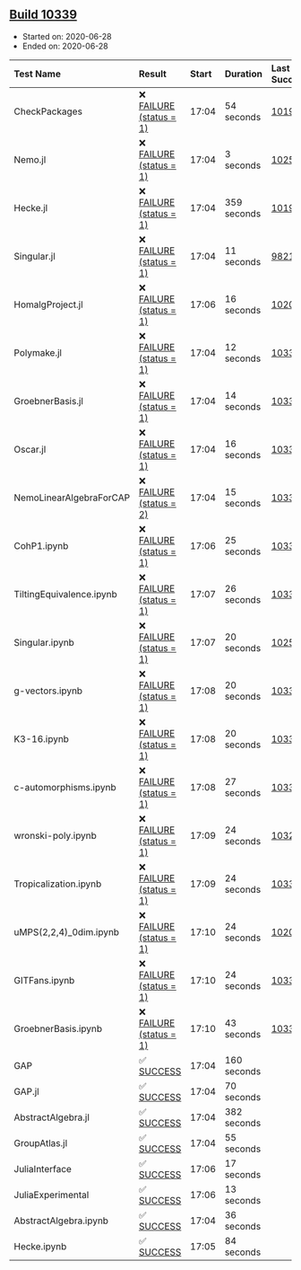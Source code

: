 ## [Build 10339](https://oscarci.mathematik.uni-kl.de/job/oscar/10339/)

* Started on: 2020-06-28
* Ended on: 2020-06-28

| Test Name    | Result | Start | Duration | Last Success | First Failure |
|:-------------|:-------|:------|:---------|:-------------|:--------------|
| CheckPackages | ❌ [FAILURE (status = 1)](https://oscarci.mathematik.uni-kl.de/job/oscar/10339/artifact/logs/build-10339/CheckPackages.log) | 17:04 | 54 seconds | [10197](https://oscarci.mathematik.uni-kl.de/job/oscar/10197/) | [10198](https://oscarci.mathematik.uni-kl.de/job/oscar/10198/) |
| Nemo.jl | ❌ [FAILURE (status = 1)](https://oscarci.mathematik.uni-kl.de/job/oscar/10339/artifact/logs/build-10339/Nemo.jl.log) | 17:04 | 3 seconds | [10252](https://oscarci.mathematik.uni-kl.de/job/oscar/10252/) | [10253](https://oscarci.mathematik.uni-kl.de/job/oscar/10253/) |
| Hecke.jl | ❌ [FAILURE (status = 1)](https://oscarci.mathematik.uni-kl.de/job/oscar/10339/artifact/logs/build-10339/Hecke.jl.log) | 17:04 | 359 seconds | [10197](https://oscarci.mathematik.uni-kl.de/job/oscar/10197/) | [10198](https://oscarci.mathematik.uni-kl.de/job/oscar/10198/) |
| Singular.jl | ❌ [FAILURE (status = 1)](https://oscarci.mathematik.uni-kl.de/job/oscar/10339/artifact/logs/build-10339/Singular.jl.log) | 17:04 | 11 seconds | [9821](https://oscarci.mathematik.uni-kl.de/job/oscar/9821/) | [9822](https://oscarci.mathematik.uni-kl.de/job/oscar/9822/) |
| HomalgProject.jl | ❌ [FAILURE (status = 1)](https://oscarci.mathematik.uni-kl.de/job/oscar/10339/artifact/logs/build-10339/HomalgProject.jl.log) | 17:06 | 16 seconds | [10209](https://oscarci.mathematik.uni-kl.de/job/oscar/10209/) | [10210](https://oscarci.mathematik.uni-kl.de/job/oscar/10210/) |
| Polymake.jl | ❌ [FAILURE (status = 1)](https://oscarci.mathematik.uni-kl.de/job/oscar/10339/artifact/logs/build-10339/Polymake.jl.log) | 17:04 | 12 seconds | [10338](https://oscarci.mathematik.uni-kl.de/job/oscar/10338/) | [10339](https://oscarci.mathematik.uni-kl.de/job/oscar/10339/) |
| GroebnerBasis.jl | ❌ [FAILURE (status = 1)](https://oscarci.mathematik.uni-kl.de/job/oscar/10339/artifact/logs/build-10339/GroebnerBasis.jl.log) | 17:04 | 14 seconds | [10338](https://oscarci.mathematik.uni-kl.de/job/oscar/10338/) | [10339](https://oscarci.mathematik.uni-kl.de/job/oscar/10339/) |
| Oscar.jl | ❌ [FAILURE (status = 1)](https://oscarci.mathematik.uni-kl.de/job/oscar/10339/artifact/logs/build-10339/Oscar.jl.log) | 17:04 | 16 seconds | [10338](https://oscarci.mathematik.uni-kl.de/job/oscar/10338/) | [10339](https://oscarci.mathematik.uni-kl.de/job/oscar/10339/) |
| NemoLinearAlgebraForCAP | ❌ [FAILURE (status = 2)](https://oscarci.mathematik.uni-kl.de/job/oscar/10339/artifact/logs/build-10339/NemoLinearAlgebraForCAP.log) | 17:04 | 15 seconds | [10338](https://oscarci.mathematik.uni-kl.de/job/oscar/10338/) | [10339](https://oscarci.mathematik.uni-kl.de/job/oscar/10339/) |
| CohP1.ipynb | ❌ [FAILURE (status = 1)](https://oscarci.mathematik.uni-kl.de/job/oscar/10339/artifact/logs/build-10339/CohP1.ipynb.log) | 17:06 | 25 seconds | [10338](https://oscarci.mathematik.uni-kl.de/job/oscar/10338/) | [10339](https://oscarci.mathematik.uni-kl.de/job/oscar/10339/) |
| TiltingEquivalence.ipynb | ❌ [FAILURE (status = 1)](https://oscarci.mathematik.uni-kl.de/job/oscar/10339/artifact/logs/build-10339/TiltingEquivalence.ipynb.log) | 17:07 | 26 seconds | [10338](https://oscarci.mathematik.uni-kl.de/job/oscar/10338/) | [10339](https://oscarci.mathematik.uni-kl.de/job/oscar/10339/) |
| Singular.ipynb | ❌ [FAILURE (status = 1)](https://oscarci.mathematik.uni-kl.de/job/oscar/10339/artifact/logs/build-10339/Singular.ipynb.log) | 17:07 | 20 seconds | [10252](https://oscarci.mathematik.uni-kl.de/job/oscar/10252/) | [10253](https://oscarci.mathematik.uni-kl.de/job/oscar/10253/) |
| g-vectors.ipynb | ❌ [FAILURE (status = 1)](https://oscarci.mathematik.uni-kl.de/job/oscar/10339/artifact/logs/build-10339/g-vectors.ipynb.log) | 17:08 | 20 seconds | [10338](https://oscarci.mathematik.uni-kl.de/job/oscar/10338/) | [10339](https://oscarci.mathematik.uni-kl.de/job/oscar/10339/) |
| K3-16.ipynb | ❌ [FAILURE (status = 1)](https://oscarci.mathematik.uni-kl.de/job/oscar/10339/artifact/logs/build-10339/K3-16.ipynb.log) | 17:08 | 20 seconds | [10338](https://oscarci.mathematik.uni-kl.de/job/oscar/10338/) | [10339](https://oscarci.mathematik.uni-kl.de/job/oscar/10339/) |
| c-automorphisms.ipynb | ❌ [FAILURE (status = 1)](https://oscarci.mathematik.uni-kl.de/job/oscar/10339/artifact/logs/build-10339/c-automorphisms.ipynb.log) | 17:08 | 27 seconds | [10337](https://oscarci.mathematik.uni-kl.de/job/oscar/10337/) | [10338](https://oscarci.mathematik.uni-kl.de/job/oscar/10338/) |
| wronski-poly.ipynb | ❌ [FAILURE (status = 1)](https://oscarci.mathematik.uni-kl.de/job/oscar/10339/artifact/logs/build-10339/wronski-poly.ipynb.log) | 17:09 | 24 seconds | [10325](https://oscarci.mathematik.uni-kl.de/job/oscar/10325/) | [10326](https://oscarci.mathematik.uni-kl.de/job/oscar/10326/) |
| Tropicalization.ipynb | ❌ [FAILURE (status = 1)](https://oscarci.mathematik.uni-kl.de/job/oscar/10339/artifact/logs/build-10339/Tropicalization.ipynb.log) | 17:09 | 24 seconds | [10335](https://oscarci.mathematik.uni-kl.de/job/oscar/10335/) | [10336](https://oscarci.mathematik.uni-kl.de/job/oscar/10336/) |
| uMPS(2,2,4)_0dim.ipynb | ❌ [FAILURE (status = 1)](https://oscarci.mathematik.uni-kl.de/job/oscar/10339/artifact/logs/build-10339/uMPS-2-2-4-_0dim.ipynb.log) | 17:10 | 24 seconds | [10209](https://oscarci.mathematik.uni-kl.de/job/oscar/10209/) | [10210](https://oscarci.mathematik.uni-kl.de/job/oscar/10210/) |
| GITFans.ipynb | ❌ [FAILURE (status = 1)](https://oscarci.mathematik.uni-kl.de/job/oscar/10339/artifact/logs/build-10339/GITFans.ipynb.log) | 17:10 | 24 seconds | [10338](https://oscarci.mathematik.uni-kl.de/job/oscar/10338/) | [10339](https://oscarci.mathematik.uni-kl.de/job/oscar/10339/) |
| GroebnerBasis.ipynb | ❌ [FAILURE (status = 1)](https://oscarci.mathematik.uni-kl.de/job/oscar/10339/artifact/logs/build-10339/GroebnerBasis.ipynb.log) | 17:10 | 43 seconds | [10338](https://oscarci.mathematik.uni-kl.de/job/oscar/10338/) | [10339](https://oscarci.mathematik.uni-kl.de/job/oscar/10339/) |
| GAP | ✅ [SUCCESS](https://oscarci.mathematik.uni-kl.de/job/oscar/10339/artifact/logs/build-10339/GAP.log) | 17:04 | 160 seconds |  |  |
| GAP.jl | ✅ [SUCCESS](https://oscarci.mathematik.uni-kl.de/job/oscar/10339/artifact/logs/build-10339/GAP.jl.log) | 17:04 | 70 seconds |  |  |
| AbstractAlgebra.jl | ✅ [SUCCESS](https://oscarci.mathematik.uni-kl.de/job/oscar/10339/artifact/logs/build-10339/AbstractAlgebra.jl.log) | 17:04 | 382 seconds |  |  |
| GroupAtlas.jl | ✅ [SUCCESS](https://oscarci.mathematik.uni-kl.de/job/oscar/10339/artifact/logs/build-10339/GroupAtlas.jl.log) | 17:04 | 55 seconds |  |  |
| JuliaInterface | ✅ [SUCCESS](https://oscarci.mathematik.uni-kl.de/job/oscar/10339/artifact/logs/build-10339/JuliaInterface.log) | 17:06 | 17 seconds |  |  |
| JuliaExperimental | ✅ [SUCCESS](https://oscarci.mathematik.uni-kl.de/job/oscar/10339/artifact/logs/build-10339/JuliaExperimental.log) | 17:06 | 13 seconds |  |  |
| AbstractAlgebra.ipynb | ✅ [SUCCESS](https://oscarci.mathematik.uni-kl.de/job/oscar/10339/artifact/logs/build-10339/AbstractAlgebra.ipynb.log) | 17:04 | 36 seconds |  |  |
| Hecke.ipynb | ✅ [SUCCESS](https://oscarci.mathematik.uni-kl.de/job/oscar/10339/artifact/logs/build-10339/Hecke.ipynb.log) | 17:05 | 84 seconds |  |  |
